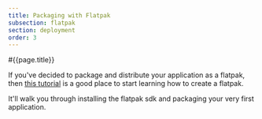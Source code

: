 ```yaml
---
title: Packaging with Flatpak
subsection: flatpak
section: deployment
order: 3
---
```


#{{page.title}}

If you've decided to package and distribute your application as a flatpak, then [this tutorial](https://flatpak.org/hello-world.html) is a good place to start learning how to create a flatpak.

It'll walk you through installing the flatpak sdk and packaging your very first application.
